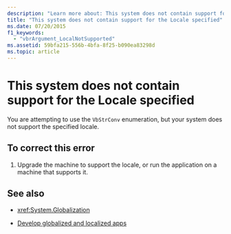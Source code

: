 ```yaml
---
description: "Learn more about: This system does not contain support for the Locale specified"
title: "This system does not contain support for the Locale specified"
ms.date: 07/20/2015
f1_keywords: 
  - "vbrArgument_LocalNotSupported"
ms.assetid: 59bfa215-556b-4bfa-8f25-b090ea83298d
ms.topic: article
---
```

# This system does not contain support for the Locale specified

You are attempting to use the `VbStrConv` enumeration, but your system does not support the specified locale.  
  
## To correct this error  
  
1. Upgrade the machine to support the locale, or run the application on a machine that supports it.  
  
## See also

- <xref:System.Globalization>

- [Develop globalized and localized apps](/visualstudio/ide/globalizing-and-localizing-applications)
